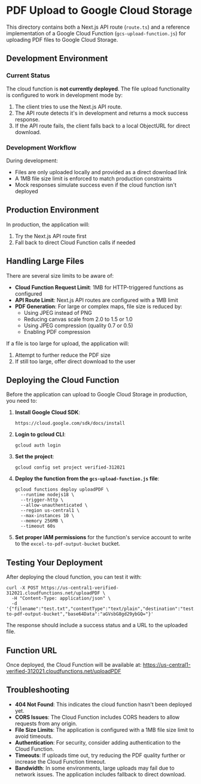 # PDF Upload to Google Cloud Storage

This directory contains both a Next.js API route (`route.ts`) and a reference implementation of a Google Cloud Function (`gcs-upload-function.js`) for uploading PDF files to Google Cloud Storage.

## Development Environment

### Current Status
The cloud function is **not currently deployed**. The file upload functionality is configured to work in development mode by:

1. The client tries to use the Next.js API route.
2. The API route detects it's in development and returns a mock success response.
3. If the API route fails, the client falls back to a local ObjectURL for direct download.

### Development Workflow
During development:
- Files are only uploaded locally and provided as a direct download link
- A 1MB file size limit is enforced to match production constraints
- Mock responses simulate success even if the cloud function isn't deployed

## Production Environment

In production, the application will:
1. Try the Next.js API route first
2. Fall back to direct Cloud Function calls if needed

## Handling Large Files

There are several size limits to be aware of:

- **Cloud Function Request Limit**: 1MB for HTTP-triggered functions as configured
- **API Route Limit**: Next.js API routes are configured with a 1MB limit
- **PDF Generation**: For large or complex maps, file size is reduced by:
  - Using JPEG instead of PNG
  - Reducing canvas scale from 2.0 to 1.5 or 1.0
  - Using JPEG compression (quality 0.7 or 0.5)
  - Enabling PDF compression

If a file is too large for upload, the application will:
1. Attempt to further reduce the PDF size
2. If still too large, offer direct download to the user

## Deploying the Cloud Function

Before the application can upload to Google Cloud Storage in production, you need to:

1. **Install Google Cloud SDK**:
   ```
   https://cloud.google.com/sdk/docs/install
   ```

2. **Login to gcloud CLI**:
   ```
   gcloud auth login
   ```

3. **Set the project**:
   ```
   gcloud config set project verified-312021
   ```

4. **Deploy the function from the `gcs-upload-function.js` file**:
   ```
   gcloud functions deploy uploadPDF \
     --runtime nodejs18 \
     --trigger-http \
     --allow-unauthenticated \
     --region us-central1 \
     --max-instances 10 \
     --memory 256MB \
     --timeout 60s
   ```

5. **Set proper IAM permissions** for the function's service account to write to the `excel-to-pdf-output-bucket` bucket.

## Testing Your Deployment

After deploying the cloud function, you can test it with:

```
curl -X POST https://us-central1-verified-312021.cloudfunctions.net/uploadPDF \
  -H "Content-Type: application/json" \
  -d '{"filename":"test.txt","contentType":"text/plain","destination":"test.txt","bucket":"excel-to-pdf-output-bucket","base64Data":"aGVsbG8gd29ybGQ="}'
```

The response should include a success status and a URL to the uploaded file.

## Function URL

Once deployed, the Cloud Function will be available at:
https://us-central1-verified-312021.cloudfunctions.net/uploadPDF

## Troubleshooting

- **404 Not Found**: This indicates the cloud function hasn't been deployed yet.
- **CORS Issues**: The Cloud Function includes CORS headers to allow requests from any origin.
- **File Size Limits**: The application is configured with a 1MB file size limit to avoid timeouts.
- **Authentication**: For security, consider adding authentication to the Cloud Function.
- **Timeouts**: If uploads time out, try reducing the PDF quality further or increase the Cloud Function timeout.
- **Bandwidth**: In some environments, large uploads may fail due to network issues. The application includes fallback to direct download. 